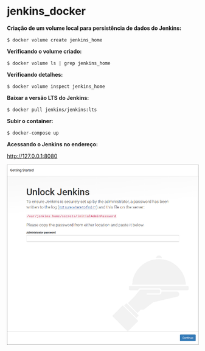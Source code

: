 # jenkins_docker

**Criação de um volume local para persistência de dados do Jenkins:**

```shell
$ docker volume create jenkins_home
```

**Verificando o volume criado:**

```shell
$ docker volume ls | grep jenkins_home
```

**Verificando detalhes:**

```shell
$ docker volume inspect jenkins_home
```

**Baixar a versão LTS do Jenkins:**

```shell
$ docker pull jenkins/jenkins:lts
```

**Subir o container:**

```shell
$ docker-compose up
```

**Acessando o Jenkins no endereço:**

http://127.0.0.1:8080

![Screenshot](screenshot.png)
